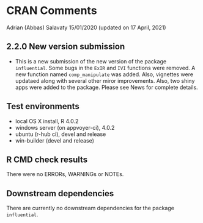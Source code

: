CRAN Comments
================
Adrian (Abbas) Salavaty
15/01/2020 (updated on 17 April, 2021)

## 2.2.0 New version submission

  - This is a new submission of the new version of the package
    `influential`. Some bugs in the `ExIR` and `IVI` functions were
    removed. A new function named `comp_manipulate` was added. Also,
    vignettes were updataed along with several other miror improvements.
    Also, two shiny apps were added to the package. Please see News for
    complete details.

## Test environments

  - local OS X install, R 4.0.2
  - windows server (on appvoyer-ci), 4.0.2
  - ubuntu (r-hub ci), devel and release
  - win-builder (devel and release)

## R CMD check results

There were no ERRORs, WARNINGs or NOTEs.

## Downstream dependencies

There are currently no downstream dependencies for the package
`influential`.
